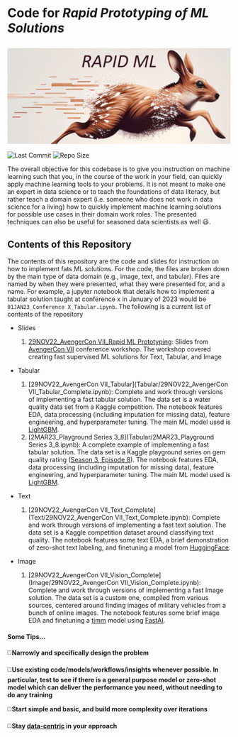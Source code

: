 # Code for _Rapid Prototyping of ML Solutions_

![Rapid ML Prototyping](project_picture.png)

![Last Commit](https://img.shields.io/github/last-commit/ijcruic/rapid-ml-prototyping)
![Repo Size](https://img.shields.io/github/repo-size/ijcruic/rapid-ml-prototyping)

The overall objective for this codebase is to give you instruction on machine learning such that you, in the course of the work in your field, can quickly apply machine learning tools to your problems. It is not meant to make one an expert in data science or to teach the foundations of data literacy, but rather teach a domain expert (i.e. someone who does not work in data science for a living) how to quickly implement machine learning solutions for possible use cases in their domain work roles. The presented techniques can also be useful for seasoned data scientists as well :smiley:. 

## Contents of this Repository
The contents of this repository are the code and slides for instruction on how to implement fats ML solutions. For the code, the files are broken down by the main type of data domain (e.g., image, text, and tabular). Files are named by when they were presented, what they were presented for, and a name. For example, a jupyter notebook that details how to implement a tabular solution taught at conference x in January of 2023 would be `01JAN23_Conference X_Tabular.ipynb`. The following is a current list of contents of the repository

- Slides
    1. [29NOV22_AvengerCon VII_Rapid ML Prototyping](Slides/29NOV22_AvengerCon%20VII_Rapid%20ML%20Prototyping.pdf): Slides from [AvengerCon VII](https://avengercon.com/) conference workshop. The workshop covered creating fast supervised ML solutions for Text, Tabular, and Image
    
- Tabular
    1. [29NOV22_AvengerCon VII_Tabular](Tabular/29NOV22_AvengerCon VII_Tabular_Complete.ipynb): Complete and work through versions of implementing a fast tabular solution. The data set is a water quality data set from a Kaggle competition. The notebook features EDA, data processing (including imputation for missing data), feature engineering, and hyperparameter tuning. The main ML model used is [LightGBM](https://lightgbm.readthedocs.io/en/v3.3.5/).
    2. [2MAR23_Playground Series 3_8](Tabular/2MAR23_Playground Series 3_8.ipynb): A complete example of implementing a fast tabular solution. The data set is a Kaggle playground series on gem quality rating ([Season 3, Episode 8](https://www.kaggle.com/competitions/playground-series-s3e8)). The notebook features EDA, data processing (including imputation for missing data), feature engineering, and hyperparameter tuning. The main ML model used is [LightGBM](https://lightgbm.readthedocs.io/en/v3.3.5/).

- Text
    1. [29NOV22_AvengerCon VII_Text_Complete](Text/29NOV22_AvengerCon VII_Text_Complete.ipynb): Complete and work through versions of implementing a fast text solution. The data set is a Kaggle competition dataset around classifying text quality. The notebook features some text EDA, a brief demonstration of zero-shot text labeling, and finetuning a model from [HuggingFace](https://huggingface.co/docs/transformers/training).

- Image
    1. [29NOV22_AvengerCon VII_Vision_Complete](Image/29NOV22_AvengerCon VII_Vision_Complete.ipynb): Complete and work through versions of implementing a fast Image solution. The data set is a custom one, compiled from various sources, centered around finding images of military vehicles from a bunch of online images. The notebook features some brief image EDA and finetuning a [timm](https://timm.fast.ai/) model using [FastAI](https://docs.fast.ai/tutorial.vision.html).

#### Some Tips...

:white_medium_square:__Narrowly and specifically design the problem__

:white_medium_square:__Use existing code/models/workflows/insights whenever possible. In particular, test to see if there is a general purpose model or zero-shot model which can deliver the performance you need, without needing to do any training__

:white_medium_square:__Start simple and basic, and build more complexity over iterations__

:white_medium_square:__Stay [data-centric](https://github.com/daochenzha/data-centric-AI) in your approach__
